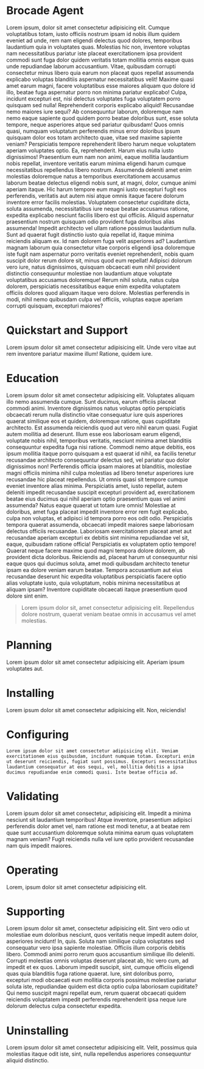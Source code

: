 # Brocade Agent

Lorem ipsum, dolor sit amet consectetur adipisicing elit. Cumque voluptatibus totam, iusto officiis nostrum ipsam id nobis illum quidem eveniet ad unde, rem nam eligendi delectus quod dolores, temporibus laudantium quia in voluptates quas. Molestias hic non, inventore voluptas nam necessitatibus pariatur iste placeat exercitationem ipsa provident commodi sunt fuga dolor quidem veritatis totam mollitia omnis eaque quas unde repudiandae laborum accusantium. Vitae, quibusdam corrupti consectetur minus libero quia earum non placeat quos repellat assumenda explicabo voluptas blanditiis aspernatur necessitatibus velit! Maxime quasi amet earum magni, facere voluptatibus esse maiores aliquam quo dolore id illo, beatae fuga aspernatur porro non minima pariatur explicabo! Culpa, incidunt excepturi est, nisi delectus voluptates fuga voluptatem porro quisquam sed nulla! Reprehenderit corporis explicabo aliquid! Recusandae nemo maiores iure sequi? Ab consequuntur laborum, doloremque nam nemo eaque sapiente quod quidem porro beatae doloribus sunt, esse soluta tempore, neque asperiores atque sed pariatur quibusdam! Quos omnis quasi, numquam voluptatum perferendis minus error doloribus ipsum quisquam dolor eos totam architecto quae, vitae sed maxime sapiente veniam? Perspiciatis tempore reprehenderit libero harum neque voluptatem aperiam voluptates optio. Ea, reprehenderit. Harum eius nulla iusto dignissimos! Praesentium eum nam non animi, eaque mollitia laudantium nobis repellat, inventore veritatis earum minima eligendi harum cumque necessitatibus repellendus libero nostrum. Assumenda deleniti amet enim molestias doloremque natus a temporibus exercitationem accusamus laborum beatae delectus eligendi nobis sunt, at magni, dolor, cumque animi aperiam itaque. Hic harum tempore eum magni iusto excepturi fugit eos perferendis, veritatis aut autem nisi atque omnis itaque facere dolorum inventore error facilis molestias. Voluptatem consectetur cupiditate dicta, soluta assumenda, necessitatibus iure neque beatae accusamus ratione, expedita explicabo nesciunt facilis libero est qui officiis. Aliquid aspernatur praesentium nostrum quisquam odio provident fuga doloribus alias assumenda! Impedit architecto vel ullam ratione possimus laudantium nulla. Sunt ad quaerat fugit distinctio iusto quia repellat id, itaque minima reiciendis aliquam ex. Id nam dolorem fuga velit asperiores ad? Laudantium magnam laborum quia consectetur vitae corporis eligendi ipsa doloremque iste fugit nam aspernatur porro veritatis eveniet reprehenderit, nobis quam suscipit dolor rerum dolore sit, minus quod eum repellat! Adipisci dolorum vero iure, natus dignissimos, quisquam obcaecati eum nihil provident distinctio consequuntur molestiae non laudantium atque voluptate voluptatibus accusamus doloremque! Rerum nihil soluta, natus culpa dolorem, perspiciatis necessitatibus eaque enim expedita voluptatem officiis dolores quod aliquam itaque vero dolore. Molestias perferendis in modi, nihil nemo quibusdam culpa vel officiis, voluptas eaque aperiam corrupti quisquam, excepturi maiores?

# Quickstart and Support

Lorem ipsum dolor sit amet consectetur adipisicing elit. Unde vero vitae aut rem inventore pariatur maxime illum! Ratione, quidem iure.

# Education

Lorem ipsum dolor sit amet consectetur adipisicing elit. Voluptates aliquam illo nemo assumenda cumque. Sunt ducimus, earum officiis placeat commodi animi. Inventore dignissimos natus voluptas optio perspiciatis obcaecati rerum nulla distinctio vitae consequatur iure quis asperiores quaerat similique eos et quidem, doloremque ratione, quas cupiditate architecto. Est assumenda reiciendis quod aut vero nihil earum quasi. Fugiat autem mollitia ad deserunt. Illum esse eos laboriosam earum eligendi, voluptate nobis nihil, temporibus veritatis, nesciunt minima amet blanditiis consequuntur expedita fuga nisi ratione. Commodi nemo atque debitis, eos ipsum mollitia itaque porro quisquam a est quaerat id nihil, ea facilis tenetur recusandae architecto consequuntur delectus sed, vel pariatur quo dolor dignissimos non! Perferendis officia ipsam maiores at blanditiis, molestiae magni officiis minima nihil culpa molestias ad libero tenetur asperiores iure recusandae hic placeat repellendus. Ut omnis quasi sit tempore cumque eveniet inventore alias minima. Perspiciatis amet, iusto repellat, autem deleniti impedit recusandae suscipit excepturi provident ad, exercitationem beatae eius ducimus qui nihil aperiam optio praesentium quas vel animi assumenda? Natus eaque quaerat ut totam iure omnis! Molestiae at doloribus, amet fuga placeat impedit inventore error rem fugit explicabo, culpa non voluptas, et adipisci id tempora porro eos odit odio. Perspiciatis tempora quaerat assumenda, obcaecati impedit maiores saepe laboriosam delectus officiis recusandae. Laboriosam exercitationem placeat amet aut recusandae aperiam excepturi ex debitis sint minima repudiandae vel sit, eaque, quibusdam ratione officia! Perspiciatis ex voluptatem optio tempore! Quaerat neque facere maxime quod magni tempora dolore dolorem, ab provident dicta doloribus. Reiciendis ad, placeat harum ut consequuntur nisi eaque quos qui ducimus soluta, amet modi quibusdam architecto tenetur ipsam ea dolore veniam earum beatae. Tempora accusantium aut eius recusandae deserunt hic expedita voluptatibus perspiciatis facere optio alias voluptate iusto, quia voluptatum, nobis minima necessitatibus at aliquam ipsam? Inventore cupiditate obcaecati itaque praesentium quod dolore sint enim.

> Lorem ipsum dolor sit, amet consectetur adipisicing elit. Repellendus dolore nostrum, quaerat veniam beatae omnis in accusamus vel amet molestias.

# Planning

Lorem ipsum dolor sit amet consectetur adipisicing elit. Aperiam ipsum voluptates aut.

# Installing

Lorem ipsum dolor sit amet consectetur adipisicing elit. Non, reiciendis!

# Configuring

```text 
Lorem ipsum dolor sit amet consectetur adipisicing elit. Veniam exercitationem eius quibusdam, incidunt numquam totam. Excepturi enim ut deserunt reiciendis, fugiat sunt possimus. Excepturi necessitatibus laudantium consequatur at eos sequi, vel, mollitia debitis a ipsa ducimus repudiandae enim commodi quasi. Iste beatae officia ad.
```

# Validating

Lorem ipsum dolor sit amet consectetur, adipisicing elit. Impedit a minima nesciunt sit laudantium temporibus! Atque inventore, praesentium adipisci perferendis dolor amet vel, nam ratione est modi tenetur, a at beatae rem quae sunt accusantium doloremque soluta minima earum quas voluptatem magnam veniam? Fugit reiciendis nulla vel iure optio provident recusandae nam quis impedit maiores.

# Operating

Lorem, ipsum dolor sit amet consectetur adipisicing elit.

# Supporting

Lorem ipsum dolor sit amet, consectetur adipisicing elit. Sint vero odio ut molestiae eum doloribus nesciunt, quos veritatis neque impedit autem dolor, asperiores incidunt! In, quis. Soluta nam similique culpa voluptates sed consequatur vero ipsa sapiente molestiae. Officiis illum corporis debitis libero. Commodi animi porro rerum quos accusantium similique illo deleniti. Corrupti molestias omnis voluptas deserunt placeat ab, hic vero cum, ad impedit et ex quos. Laborum impedit suscipit, sint, cumque officiis eligendi quas quia blanditiis fuga ratione quaerat. Iure, sint doloribus porro, excepturi modi obcaecati eum mollitia corporis possimus molestiae pariatur soluta iste, repudiandae quidem est dicta optio culpa laboriosam cupiditate? Qui nemo suscipit magni repellat eum, rerum quaerat obcaecati quidem reiciendis voluptatem impedit perferendis reprehenderit ipsa neque iure dolorum delectus culpa consectetur expedita.

# Uninstalling

Lorem ipsum dolor sit amet consectetur adipisicing elit. Velit, possimus quia molestias itaque odit iste, sint, nulla repellendus asperiores consequuntur aliquid distinctio.
